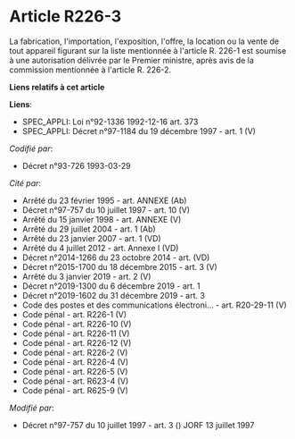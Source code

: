 # Article R226-3

La fabrication, l'importation, l'exposition, l'offre, la location ou la vente de tout appareil figurant sur la liste
mentionnée à l'article R. 226-1 est soumise à une autorisation délivrée par le Premier ministre, après avis de la commission
mentionnée à l'article R. 226-2.

**Liens relatifs à cet article**

**Liens**:

  - SPEC_APPLI: Loi n°92-1336 1992-12-16 art. 373
  - SPEC_APPLI: Décret n°97-1184 du 19 décembre 1997 - art. 1 (V)

_Codifié par_:

  - Décret n°93-726 1993-03-29

_Cité par_:

  - Arrêté du 23 février 1995 - art. ANNEXE (Ab)
  - Décret n°97-757 du 10 juillet 1997 - art. 10 (V)
  - Arrêté du 15 janvier 1998 - art. ANNEXE (V)
  - Arrêté du 29 juillet 2004 - art. 1 (Ab)
  - Arrêté du 23 janvier 2007 - art. 1 (VD)
  - Arrêté du 4 juillet 2012 - art. Annexe I (VD)
  - Décret n°2014-1266 du 23 octobre 2014 - art. (VD)
  - Décret n°2015-1700 du 18 décembre 2015 - art. 3 (V)
  - Arrêté du 3 janvier 2019 - art. 2 (V)
  - Décret n°2019-1300 du 6 décembre 2019 - art. 1
  - Décret n°2019-1602 du 31 décembre 2019 - art. 3
  - Code des postes et des communications électroni... - art. R20-29-11 (V)
  - Code pénal - art. R226-1 (V)
  - Code pénal - art. R226-10 (V)
  - Code pénal - art. R226-11 (V)
  - Code pénal - art. R226-12 (V)
  - Code pénal - art. R226-2 (V)
  - Code pénal - art. R226-4 (V)
  - Code pénal - art. R226-5 (V)
  - Code pénal - art. R623-4 (V)
  - Code pénal - art. R625-9 (V)

_Modifié par_:

  - Décret n°97-757 du 10 juillet 1997 - art. 3 () JORF 13 juillet 1997

